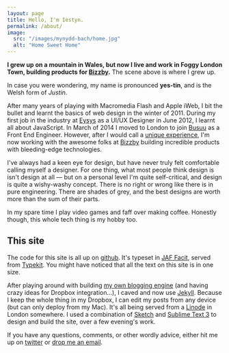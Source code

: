 ```yaml
---
layout: page
title: Hello, I'm Iestyn.
permalink: /about/
image:
  src: "/images/mynydd-bach/home.jpg"
  alt: "Home Sweet Home"
---
```


**I grew up on a mountain in Wales, but now I live and work in Foggy London Town, building products for [Bizzby](http://bizzby.com).** The scene above is where I grew up.

In case you were wondering, my name is pronounced **yes-tin**, and is the Welsh form of *Justin*.

After many years of playing with Macromedia Flash and Apple iWeb, I bit the bullet and learnt the basics of web design in the winter of 2011. During my first job in the industry at [Eysys](http://eysys.com) as a UI/UX Designer in June 2012, I learnt all about JavaScript. In March of 2014 I moved to London to join [Busuu](http://busuu.com) as a Front End Engineer. However, after I would call a [unique experience](#link-to-busuu-post), I'm now working with the awesome folks at [Bizzby](http://bizzby.com) building incredible products with bleeding-edge technologies.

I've always had a keen eye for design, but have never truly felt comfortable calling myself a designer. For one thing, what most people think design is isn't design at all — but on a personal level I'm quite self-critical, and design is quite a wishy-washy concept. There is no right or wrong like there is in pure engineering. There are shades of grey, and the best designs are worth more than the sum of their parts.

In my spare time I play video games and faff over making coffee. Honestly though, this whole tech thing is my hobby too.

## This site

The code for this site is all up on [github](https://github.com/iest/iest.co). It's typeset in [JAF Facit](http://justanotherfoundry.com/facit), served from [Typekit](https://typekit.com/fonts/jaf-facitweb). You might have noticed that all the text on this site is in one size. 

After playing around with building [my own blogging engine](https://github.com/iest/derp) (and having crazy ideas for Dropbox integration...), I caved and now use [Jekyll](http://jekyllrb.com). Because I keep the whole thing in my Dropbox, I can edit my posts from any device (but can only deploy from my Mac). It's all being served from a [Linode](https://www.linode.com) in London somewhere. I used a combination of [Sketch](http://bohemiancoding.com/sketch/) and [Sublime Text 3](http://www.sublimetext.com/3) to design and build the site, over a few evening's work.

If you have any questions, comments, or other wordly advice, either hit me up on [twitter](http://twitter.com/_iest) or [drop me an email](mailto:hello@iest.co).